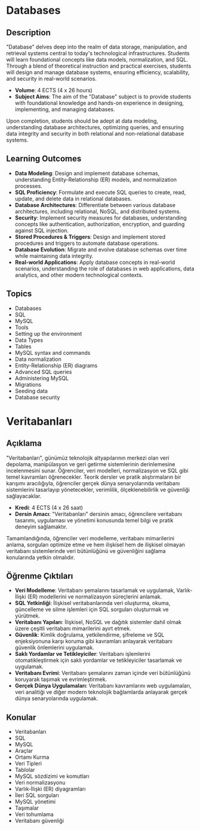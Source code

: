 # Databases

## Description

"Database" delves deep into the realm of data storage, manipulation, and retrieval systems central to today's technological infrastructures. Students will learn foundational concepts like data models, normalization, and SQL. Through a blend of theoretical instruction and practical exercises, students will design and manage database systems, ensuring efficiency, scalability, and security in real-world scenarios.

- **Volume**: 4 ECTS (4 x 26 hours)
- **Subject Aims**: The aim of the "Database" subject is to provide students with foundational knowledge and hands-on experience in designing, implementing, and managing databases.

Upon completion, students should be adept at data modeling, understanding database architectures, optimizing queries, and ensuring data integrity and security in both relational and non-relational database systems.

## Learning Outcomes
- **Data Modeling**: Design and implement database schemas, understanding Entity-Relationship (ER) models, and normalization processes.
- **SQL Proficiency**: Formulate and execute SQL queries to create, read, update, and delete data in relational databases.
- **Database Architectures**: Differentiate between various database architectures, including relational, NoSQL, and distributed systems.
- **Security**: Implement security measures for databases, understanding concepts like authentication, authorization, encryption, and guarding against SQL injection.
- **Stored Procedures & Triggers**: Design and implement stored procedures and triggers to automate database operations.
- **Database Evolution**: Migrate and evolve database schemas over time while maintaining data integrity.
- **Real-world Applications**: Apply database concepts in real-world scenarios, understanding the role of databases in web applications, data analytics, and other modern technological contexts.

## Topics
- Databases
- SQL
- MySQL
- Tools
- Setting up the environment
- Data Types
- Tables
- MySQL syntax and commands
- Data normalization
- Entity-Relationship (ER) diagrams
- Advanced SQL queries
- Administering MySQL
- Migrations
- Seeding data
- Database security

# Veritabanları

## Açıklama

"Veritabanları", günümüz teknolojik altyapılarının merkezi olan veri depolama, manipülasyon ve geri getirme sistemlerinin derinlemesine incelenmesini sunar. Öğrenciler, veri modelleri, normalizasyon ve SQL gibi temel kavramları öğrenecekler. Teorik dersler ve pratik alıştırmaların bir karışımı aracılığıyla, öğrenciler gerçek dünya senaryolarında veritabanı sistemlerini tasarlayıp yönetecekler, verimlilik, ölçeklenebilirlik ve güvenliği sağlayacaklar.

- **Kredi**: 4 ECTS (4 x 26 saat)
- **Dersin Amacı**: "Veritabanları" dersinin amacı, öğrencilere veritabanı tasarımı, uygulaması ve yönetimi konusunda temel bilgi ve pratik deneyim sağlamaktır.

Tamamlandığında, öğrenciler veri modelleme, veritabanı mimarilerini anlama, sorguları optimize etme ve hem ilişkisel hem de ilişkisel olmayan veritabanı sistemlerinde veri bütünlüğünü ve güvenliğini sağlama konularında yetkin olmalıdır.

## Öğrenme Çıktıları
- **Veri Modelleme**: Veritabanı şemalarını tasarlamak ve uygulamak, Varlık-İlişki (ER) modellerini ve normalizasyon süreçlerini anlamak.
- **SQL Yetkinliği**: İlişkisel veritabanlarında veri oluşturma, okuma, güncelleme ve silme işlemleri için SQL sorguları oluşturmak ve yürütmek.
- **Veritabanı Yapıları**: İlişkisel, NoSQL ve dağıtık sistemler dahil olmak üzere çeşitli veritabanı mimarilerini ayırt etmek.
- **Güvenlik**: Kimlik doğrulama, yetkilendirme, şifreleme ve SQL enjeksiyonuna karşı koruma gibi kavramları anlayarak veritabanı güvenlik önlemlerini uygulamak.
- **Saklı Yordamlar ve Tetikleyiciler**: Veritabanı işlemlerini otomatikleştirmek için saklı yordamlar ve tetikleyiciler tasarlamak ve uygulamak.
- **Veritabanı Evrimi**: Veritabanı şemalarını zaman içinde veri bütünlüğünü koruyarak taşımak ve evrimleştirmek.
- **Gerçek Dünya Uygulamaları**: Veritabanı kavramlarını web uygulamaları, veri analitiği ve diğer modern teknolojik bağlamlarda anlayarak gerçek dünya senaryolarında uygulamak.

## Konular
- Veritabanları
- SQL
- MySQL
- Araçlar
- Ortamı Kurma
- Veri Tipleri
- Tablolar
- MySQL sözdizimi ve komutları
- Veri normalizasyonu
- Varlık-İlişki (ER) diyagramları
- İleri SQL sorguları
- MySQL yönetimi
- Taşımalar
- Veri tohumlama
- Veritabanı güvenliği
